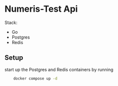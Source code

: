 # Numeris-Test Api
Stack:
- Go
- Postgres
- Redis

## Setup
start up the Postgres and Redis containers by running 
```bash
    docker compose up -d
```